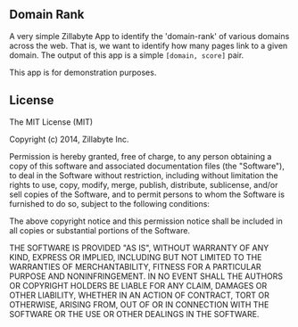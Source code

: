 ## Domain Rank

A very simple Zillabyte App to identify the 'domain-rank' of various domains across the web.  That is, we want to identify how many pages link to a given domain.  The output of this app is a simple `[domain, score]` pair.  

This app is for demonstration purposes.  

## License

The MIT License (MIT)

Copyright (c) 2014, Zillabyte Inc.

Permission is hereby granted, free of charge, to any person obtaining a copy
of this software and associated documentation files (the "Software"), to deal
in the Software without restriction, including without limitation the rights
to use, copy, modify, merge, publish, distribute, sublicense, and/or sell
copies of the Software, and to permit persons to whom the Software is
furnished to do so, subject to the following conditions:

The above copyright notice and this permission notice shall be included in all
copies or substantial portions of the Software.

THE SOFTWARE IS PROVIDED "AS IS", WITHOUT WARRANTY OF ANY KIND, EXPRESS OR
IMPLIED, INCLUDING BUT NOT LIMITED TO THE WARRANTIES OF MERCHANTABILITY,
FITNESS FOR A PARTICULAR PURPOSE AND NONINFRINGEMENT. IN NO EVENT SHALL THE
AUTHORS OR COPYRIGHT HOLDERS BE LIABLE FOR ANY CLAIM, DAMAGES OR OTHER
LIABILITY, WHETHER IN AN ACTION OF CONTRACT, TORT OR OTHERWISE, ARISING FROM,
OUT OF OR IN CONNECTION WITH THE SOFTWARE OR THE USE OR OTHER DEALINGS IN THE
SOFTWARE.